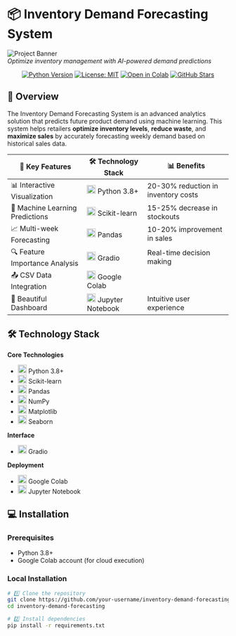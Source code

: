 # 📦 Inventory Demand Forecasting System

![Project Banner](https://via.placeholder.com/1200x400/3498db/ffffff?text=Inventory+Demand+Forecasting+System)  
*Optimize inventory management with AI-powered demand predictions*

<div align="center">
  
[![Python Version](https://img.shields.io/badge/python-3.8%2B-blue)](https://www.python.org/)
[![License: MIT](https://img.shields.io/badge/License-MIT-yellow.svg)](https://opensource.org/licenses/MIT)
[![Open in Colab](https://colab.research.google.com/assets/colab-badge.svg)](https://colab.research.google.com/github/your-username/inventory-demand-forecasting/blob/main/IDFS.ipynb)
[![GitHub Stars](https://img.shields.io/github/stars/your-username/inventory-demand-forecasting?style=social)](https://github.com/your-username/inventory-demand-forecasting)

</div>

## 🌟 Overview

The Inventory Demand Forecasting System is an advanced analytics solution that predicts future product demand using machine learning. This system helps retailers **optimize inventory levels**, **reduce waste**, and **maximize sales** by accurately forecasting weekly demand based on historical sales data.

<div align="center">
  
| 🚀 Key Features | 🛠️ Technology Stack | 📊 Benefits |
|----------------|---------------------|-------------|
| 📊 Interactive Visualization | <img src="https://img.shields.io/badge/Python-3776AB?logo=python&logoColor=white" height="20"> Python 3.8+ | 20-30% reduction in inventory costs |
| 🤖 Machine Learning Predictions | <img src="https://img.shields.io/badge/scikit_learn-F7931E?logo=scikit-learn&logoColor=white" height="20"> Scikit-learn | 15-25% decrease in stockouts |
| 📈 Multi-week Forecasting | <img src="https://img.shields.io/badge/pandas-150458?logo=pandas&logoColor=white" height="20"> Pandas | 10-20% improvement in sales |
| 🔍 Feature Importance Analysis | <img src="https://img.shields.io/badge/gradio-FF6B6B?logo=gradio&logoColor=white" height="20"> Gradio | Real-time decision making |
| 📤 CSV Data Integration | <img src="https://img.shields.io/badge/Google_Colab-F9AB00?logo=google-colab&logoColor=white" height="20"> Google Colab | |
| 🎨 Beautiful Dashboard | <img src="https://img.shields.io/badge/Jupyter-F37626?logo=Jupyter&logoColor=white" height="20"> Jupyter Notebook | Intuitive user experience |

</div>

## 🛠️ Technology Stack

**Core Technologies**  
- <img src="https://img.shields.io/badge/Python-3776AB?logo=python&logoColor=white" height="20"> Python 3.8+  
- <img src="https://img.shields.io/badge/scikit_learn-F7931E?logo=scikit-learn&logoColor=white" height="20"> Scikit-learn  
- <img src="https://img.shields.io/badge/pandas-150458?logo=pandas&logoColor=white" height="20"> Pandas  
- <img src="https://img.shields.io/badge/NumPy-013243?logo=numpy&logoColor=white" height="20"> NumPy  
- <img src="https://img.shields.io/badge/Matplotlib-11557c?logo=python&logoColor=white" height="20"> Matplotlib  
- <img src="https://img.shields.io/badge/Seaborn-5B8AC6?logo=python&logoColor=white" height="20"> Seaborn  

**Interface**  
- <img src="https://img.shields.io/badge/gradio-FF6B6B?logo=gradio&logoColor=white" height="20"> Gradio  

**Deployment**  
- <img src="https://img.shields.io/badge/Google_Colab-F9AB00?logo=google-colab&logoColor=white" height="20"> Google Colab  
- <img src="https://img.shields.io/badge/Jupyter-F37626?logo=Jupyter&logoColor=white" height="20"> Jupyter Notebook  

## 💻 Installation

### Prerequisites
- Python 3.8+
- Google Colab account (for cloud execution)

### Local Installation
```bash
# 1️⃣ Clone the repository
git clone https://github.com/your-username/inventory-demand-forecasting.git
cd inventory-demand-forecasting

# 2️⃣ Install dependencies
pip install -r requirements.txt
